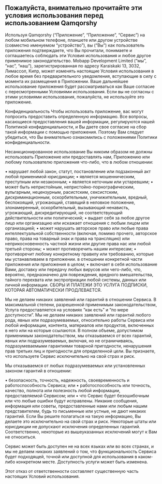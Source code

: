 Пожалуйста, внимательно прочитайте эти условия использования перед использованием Qamqorshy
----------------

Используя Qamqorshy (“Приложение”, “Приложение”, “Сервис”) на любом мобильном телефоне, планшете или другом устройстве (совместно именуемом “устройство”), вы (“Вы”) как пользователь приложения подтверждаете, что Вы прочитали, понимаете и соглашаетесь соблюдать эти Условия использования и любое другое применимое законодательство. Mobapp Development Limited (“мы”, “нас”, “наш”), зарегистрированная по адресу Karaiskaki 13, 3032, Лимассол, Кипр, может изменять настоящие Условия использования в любое время без предварительного уведомления, вступающие в силу с момента их размещения в Приложении. Ваше дальнейшее использование приложения будет рассматриваться как Ваше согласие с пересмотренными Условиями использования. Если вы не согласны с этими условиями использования, пожалуйста, не используйте это приложение.

Конфиденциальность Чтобы использовать приложение, вас могут попросить предоставить определенную информацию. Все вопросы, касающиеся предоставления вашей информации, регулируются нашей Политикой конфиденциальности, и Вы даете свое согласие на сбор такой информации с помощью приложения. Поэтому Вам следует убедиться, что Вы внимательно ознакомились с положениями Политики конфиденциальности.

Несанкционированное использование Вы никоим образом не должны использовать Приложение или предоставлять нам, Приложению или любому пользователю приложения что-либо, что в любом отношении:

• нарушает любой закон, статут, постановление или подзаконный акт любой применимой юрисдикции; • является мошенническим, преступным или незаконным; • является неточным или устаревшим; • может быть непристойным, непристойно-порнографическим, вульгарным, нецензурным, расистским, сексистским, дискриминационным, оскорбительным, уничижительным, вредный, беспокоящий, угрожающий, ставящий в неловкое положение, злонамеренный, оскорбительный, вызывающий ненависть, угрожающий, дискредитирующий, не соответствующий действительности или политический; • выдает себя за любое другое лицо или организацию или искажает отношения с любым лицом или организацией; • может нарушать авторское право или любые права интеллектуальной собственности (включая, помимо прочего, авторское право, права на товарный знак и права на трансляцию) или неприкосновенность частной жизни или другие права нас или любой третьей стороны; • может противоречить нашим интересам; • противоречит любому конкретному правилу или требованию, которые мы устанавливаем в приложении. в отношении конкретной части приложения или приложения в целом; • включает в себя использование Вами, доставку или передачу любых вирусов или чего-либо, что, вероятно, предназначено для повреждения, вредного вмешательства, тайного перехвата или экспроприации любой системы, данных или личной информации. СБОРЫ И ПЛАТЕЖИ ЭТО УСЛУГА ПОДПИСКИ, КОТОРАЯ АВТОМАТИЧЕСКИ ПРОДЛЕВАЕТСЯ.

Мы не делаем никаких заявлений или гарантий в отношении Сервиса. В максимальной степени, разрешенной применимым законодательством, Услуга предоставляется на условиях “как есть” и “по мере доступности”. Мы не делаем никаких заявлений или гарантий любого рода, явных или подразумеваемых, относительно работы Сервиса или любой информации, контента, материалов или продуктов, включенных в него или на которые ссылаются. В полном объеме, допустимом применимым законодательством, мы отказываемся от всех гарантий, явных или подразумеваемых, включая, но не ограничиваясь, подразумеваемыми гарантиями товарной пригодности, ненарушения прав третьих лиц и пригодности для определенной цели. Вы признаете, что используете Сервис исключительно на свой страх и риск.

Мы отказываемся от любых подразумеваемых или установленных законом гарантий в отношении:

• безопасность, точность, надежность, своевременность и работоспособность Сервиса; или • работоспособность или точность, качество, полнота или полезность любой информации, предоставляемой Сервисом; или • что Сервис будет безошибочным или что любые ошибки будут исправлены. Никакие сообщения, информация или советы, предоставленные нами или любым нашим представителем, будь то письменные или устные, не дают никаких гарантий. Если Вы решите полагаться на такую информацию, Вы делаете это исключительно на свой страх и риск. Некоторые штаты или юрисдикции не допускают исключения определенных гарантий. Соответственно, некоторые из вышеуказанных исключений могут к Вам не относиться.

Сервис может быть доступен не на всех языках или во всех странах, и мы не делаем никаких заявлений о том, что функциональность Сервиса будет подходящей, точной или доступной для использования в каком-либо конкретном месте. Доступность услуги может быть изменена.

Этот отказ от ответственности составляет существенную часть настоящих Условий использования.
